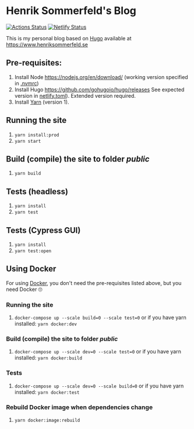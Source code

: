 # Henrik Sommerfeld's Blog

[![Actions Status](https://github.com/henriksommerfeld/isabel-blog/workflows/Blog%20tests/badge.svg)](https://github.com/henriksommerfeld/blog-hugo/actions) [![Netlify Status](https://api.netlify.com/api/v1/badges/beaa24ab-5442-45fd-a3bd-5050a70f22e5/deploy-status)](https://app.netlify.com/sites/henriksommerfeld/deploys) 

This is my personal blog based on [Hugo][1] available at <https://www.henriksommerfeld.se>

## Pre-requisites:
1. Install Node https://nodejs.org/en/download/ (working version specified in [.nvmrc](./.nvmrc))
2. Install Hugo https://github.com/gohugoio/hugo/releases See expected version in [netlify.toml](./netlify.toml)). Extended version required.
3. Install [Yarn][2] (version 1).

## Running the site
1. `yarn install:prod`
2. `yarn start`

## Build (compile) the site to folder _public_
1. `yarn build`

## Tests (headless)
1. `yarn install`
2. `yarn test`

## Tests (Cypress GUI)
1. `yarn install`
2. `yarn test:open`

## Using Docker
For using [Docker][3], you don't need the pre-requisites listed above, but you need Docker 🙄

### Running the site
1. `docker-compose up --scale build=0 --scale test=0` 
or if you have yarn installed: `yarn docker:dev`

### Build (compile) the site to folder _public_
1. `docker-compose up --scale dev=0 --scale test=0`
or if you have yarn installed: `yarn docker:build`

### Tests
1. `docker-compose up --scale dev=0 --scale build=0`
or if you have yarn installed: `yarn docker:test`


### Rebuild Docker image when dependencies change
1. `yarn docker:image:rebuild`

[1]: http://gohugo.io/
[2]: https://yarnpkg.com/
[3]: https://docker.io/